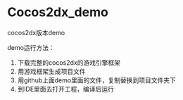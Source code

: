 Cocos2dx_demo
=============

cocos2dx版本demo

demo运行方法：
1. 下载完整的cocos2dx的游戏引擎框架
2. 用游戏框架生成项目文件
3. 用github上面demo里面的文件，复制替换到项目文件夹下
4. 到IDE里面去打开工程，编译后运行

